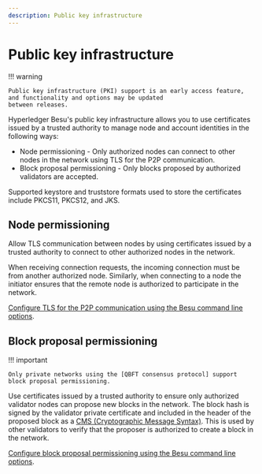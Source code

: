 ```yaml
---
description: Public key infrastructure
---
```


# Public key infrastructure

!!! warning

    Public key infrastructure (PKI) support is an early access feature, and functionality and options may be updated
    between releases.

Hyperledger Besu's public key infrastructure allows you to use certificates issued by a trusted authority to manage
node and account identities in the following ways:

* Node permissioning - Only authorized nodes can connect to other nodes in the network using TLS for the P2P
    communication.
* Block proposal permissioning - Only blocks proposed by authorized validators are accepted.

Supported keystore and truststore formats used to store the certificates include PKCS11, PKCS12, and JKS.

## Node permissioning

Allow TLS communication between nodes by using certificates issued by a trusted authority to connect to other
authorized nodes in the network.

When receiving connection requests, the incoming connection must be from another authorized node. Similarly, when
connecting to a node the initiator ensures that the remote node is authorized to participate in the network.

[Configure TLS for the P2P communication using the Besu command line options](../HowTo/Configure/TLS/P2P-TLS.md).

## Block proposal permissioning

!!! important

    Only private networks using the [QBFT consensus protocol] support block proposal permissioning.

Use certificates issued by a trusted authority to ensure only authorized validator nodes can propose new blocks in the
network. The block hash is signed by the validator private certificate and included in the header of the proposed block
as a [CMS (Cryptographic Message Syntax)]. This is used by other validators to verify that the proposer is authorized
to create a block in the network.

[Configure block proposal permissioning using the Besu command line options](../HowTo/Configure/Block-Proposal-Permissioning.md).

[QBFT consensus protocol]: ../HowTo/Configure/Consensus-Protocols/QBFT.md
[CMS (Cryptographic Message Syntax)]: https://en.wikipedia.org/wiki/Cryptographic_Message_Syntax
